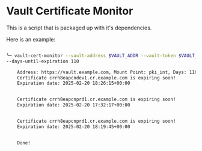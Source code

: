 # Vault Certificate Monitor


This is a script that is packaged up with it's dependencies.


Here is an example:

```bash

╰─ vault-cert-monitor --vault-address $VAULT_ADDR --vault-token $VAULT_TOKEN --pki-mount-point pki_int \
--days-until-expiration 110

    Address: https://vault.example.com, Mount Point: pki_int, Days: 110
    Certificate crrh8eapcndev1.cr.example.com is expiring soon!
    Expiration date: 2025-02-20 18:26:15+00:00


    Certificate crrh8eapcnprd1.cr.example.com is expiring soon!
    Expiration date: 2025-02-20 17:32:17+00:00


    Certificate crrh8eapcnprd1.cr.example.com is expiring soon!
    Expiration date: 2025-02-20 18:19:45+00:00


    Done!

```

